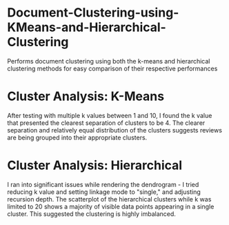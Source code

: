 # Document-Clustering-using-KMeans-and-Hierarchical-Clustering
Performs document clustering using both the k-means and hierarchical clustering methods for easy comparison of their respective performances

# Cluster Analysis: K-Means
After testing with multiple k values between 1 and 10, I found the k value that presented the clearest separation of clusters to be 4. The clearer separation and relatively equal distribution of the clusters suggests reviews are being grouped into their appropriate clusters.

# Cluster Analysis: Hierarchical
I ran into significant issues while rendering the dendrogram - I tried reducing k value and setting linkage mode to "single," and adjusting recursion depth. The scatterplot of the hierarchical clusters while k was limited to 20 shows a majority of visible data points appearing in a single cluster. This suggested the clustering is highly imbalanced.
